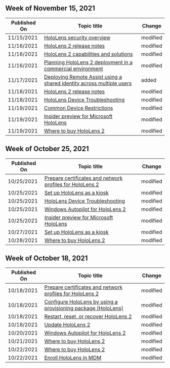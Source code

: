 <!-- This file is generated automatically each week. Changes made to this file will be overwritten.-->



## Week of November 15, 2021


| Published On |Topic title | Change |
|------|------------|--------|
| 11/15/2021 | [HoloLens security overview](/hololens/security-overview) | modified |
| 11/16/2021 | [HoloLens 2 release notes](/hololens/hololens-release-notes) | modified |
| 11/16/2021 | [HoloLens 2 capabilities and solutions](/hololens/hololens-commercial-features) | modified |
| 11/16/2021 | [Planning HoloLens 2 deployment in a commercial environment](/hololens/hololens-core-components) | modified |
| 11/17/2021 | [Deploying Remote Assist using a shared identity across multiple users](/hololens/hololens2-deploying-remote-assist-using-shared-identity) | added |
| 11/18/2021 | [HoloLens 2 release notes](/hololens/hololens-release-notes) | modified |
| 11/18/2021 | [HoloLens Device Troubleshooting](/hololens/hololens-troubleshooting) | modified |
| 11/19/2021 | [Common Device Restrictions](/hololens/hololens-common-device-restrictions) | modified |
| 11/19/2021 | [Insider preview for Microsoft HoloLens](/hololens/hololens-insider) | modified |
| 11/19/2021 | [Where to buy HoloLens 2](/hololens/hololens2-purchase) | modified |


## Week of October 25, 2021


| Published On |Topic title | Change |
|------|------------|--------|
| 10/25/2021 | [Prepare certificates and network profiles for HoloLens 2](/hololens/hololens-certificates-network) | modified |
| 10/25/2021 | [Set up HoloLens as a kiosk](/hololens/hololens-kiosk) | modified |
| 10/25/2021 | [HoloLens Device Troubleshooting](/hololens/hololens-troubleshooting) | modified |
| 10/25/2021 | [Windows Autopilot for HoloLens 2](/hololens/hololens2-autopilot) | modified |
| 10/25/2021 | [Insider preview for Microsoft HoloLens](/hololens/hololens-insider) | modified |
| 10/27/2021 | [Set up HoloLens as a kiosk](/hololens/hololens-kiosk) | modified |
| 10/28/2021 | [Where to buy HoloLens 2](/hololens/hololens2-purchase) | modified |


## Week of October 18, 2021


| Published On |Topic title | Change |
|------|------------|--------|
| 10/18/2021 | [Prepare certificates and network profiles for HoloLens 2](/hololens/hololens-certificates-network) | modified |
| 10/18/2021 | [Configure HoloLens by using a provisioning package (HoloLens)](/hololens/hololens-provisioning) | modified |
| 10/18/2021 | [Restart, reset, or recover HoloLens 2](/hololens/hololens-recovery) | modified |
| 10/18/2021 | [Update HoloLens 2](/hololens/hololens-update-hololens) | modified |
| 10/20/2021 | [Windows Autopilot for HoloLens 2](/hololens/hololens2-autopilot) | modified |
| 10/21/2021 | [Where to buy HoloLens 2](/hololens/hololens2-purchase) | modified |
| 10/22/2021 | [Where to buy HoloLens 2](/hololens/hololens2-purchase) | modified |
| 10/22/2021 | [Enroll HoloLens in MDM](/hololens/hololens-enroll-mdm) | modified |
